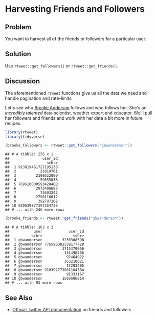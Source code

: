 # Harvesting Friends and Followers

## Problem

You want to harvest all of the friends or followers for a particular user.

## Solution

Use `rtweet::get_followers()` or `rtweet::get_friends()`.

## Discussion

The aforementioned `rtweet` functions give us all the data we need and handle pagination and rate-limits.

Let's see who [Brooke Anderson](https://twitter.com/gbwanderson) follows and who follows her. She's an _incredibly talented_ data scientist, weather expert and educator. We'll pull her followers and friends and work with her data a bit more in future recipes.


```r
library(rtweet)
library(tidyverse)
```

```r
(brooke_followers <- rtweet::get_followers("gbwanderson"))
```

```
## # A tibble: 256 x 1
##               user_id
##                 <chr>
##  1 913819461727195138
##  2           25819761
##  3         2198622000
##  4           59655036
##  5 769616000593428480
##  6         2973406683
##  7           73603242
##  8         2790116012
##  9          392787202
## 10 920639877397364736
## # ... with 246 more rows
```

```r
(brooke_friends <- rtweet::get_friends("gbwanderson"))
```

```
## # A tibble: 103 x 2
##           user            user_id
##          <chr>              <chr>
##  1 gbwanderson         3230388598
##  2 gbwanderson 776596392559177728
##  3 gbwanderson         1715370056
##  4 gbwanderson          131498466
##  5 gbwanderson           97464922
##  6 gbwanderson          363210621
##  7 gbwanderson           17203405
##  8 gbwanderson 910392773081104384
##  9 gbwanderson           91333167
## 10 gbwanderson         1568606814
## # ... with 93 more rows
```

## See Also

- [Official Twitter API documentation](https://developer.twitter.com/en/docs/accounts-and-users/follow-search-get-users/overview) on friends and followers.
